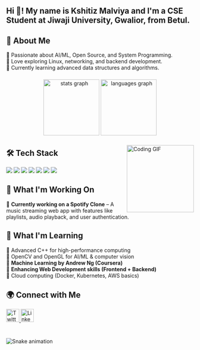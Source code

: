 <h2 align="left">Hi 👋! My name is Kshitiz Malviya and I'm a CSE Student at Jiwaji University, Gwalior, from Betul.</h2>

###

## 🌟 About Me  
🔹 Passionate about AI/ML, Open Source, and System Programming.  
🔹 Love exploring Linux, networking, and backend development.  
🔹 Currently learning advanced data structures and algorithms.  

###

<div align="center">
  <img src="https://github-readme-stats.vercel.app/api?username=Kshitiz-Malviya9020&hide_title=false&hide_rank=false&show_icons=true&include_all_commits=true&count_private=true&disable_animations=false&theme=tokyonight&locale=en&hide_border=false" height="150" alt="stats graph" />
  <img src="https://github-readme-stats.vercel.app/api/top-langs?username=Kshitiz-Malviya9020&locale=en&hide_title=false&layout=compact&card_width=320&langs_count=5&theme=tokyonight&hide_border=false" height="150" alt="languages graph" />
</div>

###

<img align="right" height="180" src="https://media.giphy.com/media/LMcB8XospGZO8UQq87/giphy.gif" alt="Coding GIF" />

###

## 🛠 Tech Stack  

<div align="left">
  <img src="https://img.shields.io/badge/C-00599C?style=for-the-badge&logo=c&logoColor=white" />
  <img src="https://img.shields.io/badge/C++-blue?style=for-the-badge&logo=c%2B%2B&logoColor=white" />
  <img src="https://img.shields.io/badge/Python-FFD43B?style=for-the-badge&logo=python&logoColor=blue" />
  <img src="https://img.shields.io/badge/Linux-FCC624?style=for-the-badge&logo=linux&logoColor=black" />
  <img src="https://img.shields.io/badge/Shell_Scripting-4EAA25?style=for-the-badge&logo=gnu-bash&logoColor=white" />
  <img src="https://img.shields.io/badge/Web_Development-FE7A16?style=for-the-badge&logo=html5&logoColor=white" />
  <img src="https://img.shields.io/badge/Machine_Learning-orange?style=for-the-badge&logo=tensorflow&logoColor=white" />
</div>

###

## 🚀 What I'm Working On  
🔹 **Currently working on a Spotify Clone** – A music streaming web app with features like playlists, audio playback, and user authentication.  

## 📖 What I'm Learning  
🔹 Advanced C++ for high-performance computing  
🔹 OpenCV and OpenGL for AI/ML & computer vision  
🔹 **Machine Learning by Andrew Ng (Coursera)**  
🔹 **Enhancing Web Development skills (Frontend + Backend)**  
🔹 Cloud computing (Docker, Kubernetes, AWS basics)  

###

## 🌍 Connect with Me  
<div align="left">
  <a href="https://x.com/KshitizMalviya1" target="_blank">
    <img src="https://img.shields.io/badge/Twitter-1DA1F2?style=for-the-badge&logo=twitter&logoColor=white" height="35" alt="Twitter logo" />
  </a>
  <a href="https://www.linkedin.com/in/kshitiz-malviya-47b940339" target="_blank">
    <img src="https://img.shields.io/badge/LinkedIn-0077B5?style=for-the-badge&logo=linkedin&logoColor=white" height="35" alt="LinkedIn logo" />
  </a>
</div>

###

<br clear="both">

<img src="https://github.com/Kshitiz-Malviya9020/Kshitiz-Malviya9020/blob/output/github-contribution-grid-snake.svg" alt="Snake animation" />

###

